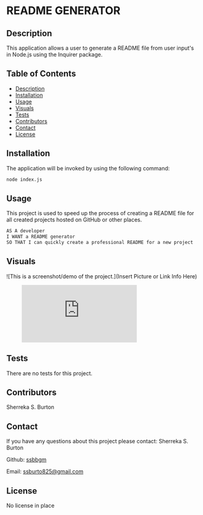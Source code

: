 
  # README GENERATOR 

  ## Description
  This application allows a user to generate a README file from user input's in Node.js using the Inquirer package.

  ## Table of Contents

  - [Description](#description)
  - [Installation](#installation)
  - [Usage](#usage)
  - [Visuals](#visuals)
  - [Tests](#tests)
  - [Contributors](#contributors)
  - [Contact](#contact)
  - [License](#license)

  ## Installation
  The application will be invoked by using the following command:

```bash
node index.js
```

  ## Usage
  This project is used to speed up the process of creating a README file for all created projects hosted on GitHub or other places.

```md
AS A developer
I WANT a README generator
SO THAT I can quickly create a professional README for a new project
```

  ## Visuals
  ![This is a screenshot/demo of the project.](Insert Picture or Link Info Here)

<!-- blank line -->
<figure class="video_container">
  <iframe src="https://www.youtube.com/watch?v=iW7z--GC79I" frameborder="0" allowfullscreen="true"> </iframe>
</figure>
<!-- blank line -->

  ## Tests

  There are no tests for this project.

  ## Contributors

  Sherreka S. Burton

  ## Contact

  If you have any questions about this project please contact: Sherreka S. Burton

  Github: [ssbbgm](http://github.com/ssbbgm)

  Email: ssburto825@gmail.com

  ## License
  No license in place
   
